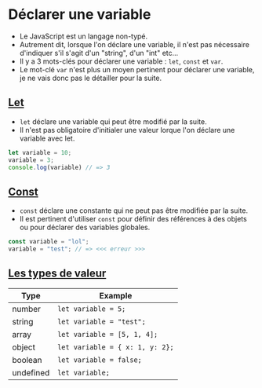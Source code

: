 # Déclarer une variable

* Le JavaScript est un langage non-typé. 
* Autrement dit, lorsque l'on déclare une variable, il n'est pas nécessaire d'indiquer s'il s'agit d'un "string", d'un "int" etc...
* Il y a 3 mots-clés pour déclarer une variable : ```let```, ```const``` et ```var```.
* Le mot-clé ```var``` n'est plus un moyen pertinent pour déclarer une variable, je ne vais donc pas le détailler pour la suite.

## [Let](https://developer.mozilla.org/fr/docs/Web/JavaScript/Reference/Statements/let)

* ```let``` déclare une variable qui peut être modifié par la suite.
* Il n'est pas obligatoire d'initialer une valeur lorque l'on déclare une variable avec let.

```js
let variable = 10;
variable = 3;
console.log(variable) // => 3
```

## [Const](<https://developer.mozilla.org/fr/docs/Web/JavaScript/Reference/Statements/const>)

* ```const``` déclare une constante qui ne peut pas être modifiée par la suite.
* Il est pertinent d'utiliser ```const``` pour définir des références à des objets ou pour déclarer des variables globales.

```js
const variable = "lol";
variable = "test"; // => <<< erreur >>>
```

## [Les types de valeur](<https://developer.mozilla.org/fr/docs/Web/JavaScript/Reference/Operators/typeof>)

| Type | Example |
|---|---|
| number | ```let variable = 5;``` |
| string | ```let variable = "test";```  |
| array | ```let variable = [5, 1, 4];``` |
| object | ```let variable = { x: 1, y: 2};``` |
| boolean | ```let variable = false;``` |
| undefined | ```let variable;``` |

